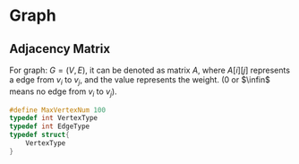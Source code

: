 # Graph
## Adjacency Matrix
For graph: $G=(V,E)$, it can be denoted as matrix $A$, where $A[i][j]$ represents a edge from $v_i$ to $v_j$, and the value represents the weight. ($0$ or $\infin$ means no edge from $v_i$ to $v_j$).

```c++
#define MaxVertexNum 100
typedef int VertexType
typedef int EdgeType
typedef struct{
    VertexType
}

```